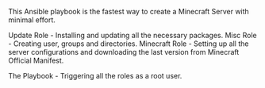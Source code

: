 This Ansible playbook is the fastest way to create a Minecraft Server with minimal effort.

Update Role - Installing and updating all the necessary packages.
Misc Role - Creating user, groups and directories.
Minecraft Role - Setting up all the server configurations and downloading the last version from Minecraft Official Manifest.

The Playbook - Triggering all the roles as a root user.
